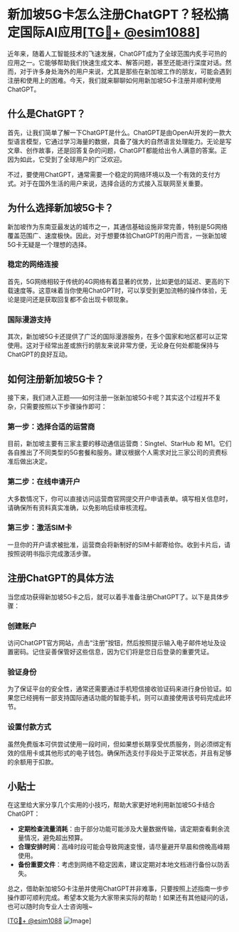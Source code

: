 # 新加坡5G卡怎么注册ChatGPT？轻松搞定国际AI应用[[TG💪+ @esim1088](https://t.me/s/esim1088)]

近年来，随着人工智能技术的飞速发展，ChatGPT成为了全球范围内炙手可热的应用之一。它能够帮助我们快速生成文本、解答问题，甚至还能进行深度对话。然而，对于许多身处海外的用户来说，尤其是那些在新加坡工作的朋友，可能会遇到注册和使用上的困难。今天，我们就来聊聊如何用新加坡5G卡注册并顺利使用ChatGPT。

## 什么是ChatGPT？

首先，让我们简单了解一下ChatGPT是什么。ChatGPT是由OpenAI开发的一款大型语言模型，它通过学习海量的数据，具备了强大的自然语言处理能力。无论是写文章、创作故事，还是回答复杂的问题，ChatGPT都能给出令人满意的答案。正因为如此，它受到了全球用户的广泛欢迎。

不过，要使用ChatGPT，通常需要一个稳定的网络环境以及一个有效的支付方式。对于在国外生活的用户来说，选择合适的方式接入互联网至关重要。

## 为什么选择新加坡5G卡？

新加坡作为东南亚最发达的城市之一，其通信基础设施非常完善，特别是5G网络覆盖范围广、速度极快。因此，对于想要体验ChatGPT的用户而言，一张新加坡5G卡无疑是一个理想的选择。

### 稳定的网络连接

首先，5G网络相较于传统的4G网络有着显著的优势，比如更低的延迟、更高的下载速度等。这意味着当你使用ChatGPT时，可以享受到更加流畅的操作体验，无论是提问还是获取回复都不会出现卡顿现象。

### 国际漫游支持

其次，新加坡5G卡还提供了广泛的国际漫游服务，在多个国家和地区都可以正常使用。这对于经常出差或旅行的朋友来说非常方便，无论身在何处都能保持与ChatGPT的良好互动。

## 如何注册新加坡5G卡？

接下来，我们进入正题——如何注册一张新加坡5G卡呢？其实这个过程并不复杂，只需要按照以下步骤操作即可：

### 第一步：选择合适的运营商

目前，新加坡主要有三家主要的移动通信运营商：Singtel、StarHub 和 M1。它们各自推出了不同类型的5G套餐和服务。建议根据个人需求对比三家公司的资费标准后做出决定。

### 第二步：在线申请开户

大多数情况下，你可以直接访问运营商官网提交开户申请表单。填写相关信息时，请确保所有资料真实准确，以免影响后续审核流程。

### 第三步：激活SIM卡

一旦你的开户请求被批准，运营商会将新制好的SIM卡邮寄给你。收到卡片后，请按照说明书指示完成激活步骤。

## 注册ChatGPT的具体方法

当您成功获得新加坡5G卡之后，就可以着手准备注册ChatGPT了。以下是具体步骤：

### 创建账户

访问ChatGPT官方网站，点击“注册”按钮，然后按照提示输入电子邮件地址及设置密码。记住妥善保管好这些信息，因为它们将是您日后登录的重要凭证。

### 验证身份

为了保证平台的安全性，通常还需要通过手机短信接收验证码来进行身份验证。如果您已经拥有一部支持国际通话功能的智能手机，则可以直接使用该号码完成此环节。

### 设置付款方式

虽然免费版本可供尝试使用一段时间，但如果想长期享受优质服务，则必须绑定有效的信用卡或其他形式的电子钱包。确保所选支付手段处于正常状态，并且有足够的余额用于扣款。

## 小贴士

在这里给大家分享几个实用的小技巧，帮助大家更好地利用新加坡5G卡结合ChatGPT：

- **定期检查流量消耗**：由于部分功能可能涉及大量数据传输，请定期查看剩余流量情况，避免超出预算。
- **合理安排时间**：高峰时段可能会导致网速变慢，请尽量避开早晨和傍晚高峰期使用。
- **备份重要文件**：考虑到网络不稳定因素，建议定期对本地文档进行备份以防丢失。

总之，借助新加坡5G卡注册并使用ChatGPT并非难事，只要按照上述指南一步步操作即可顺利完成。希望本文能为大家带来实际的帮助！如果还有其他疑问的话，也可以随时向专业人士咨询哦~

[[TG💪+ @esim1088](https://t.me/s/esim1088) ![Image](https://i.postimg.cc/4NQfJmqS/Snipaste-2025-05-13-00-14-12.png)]